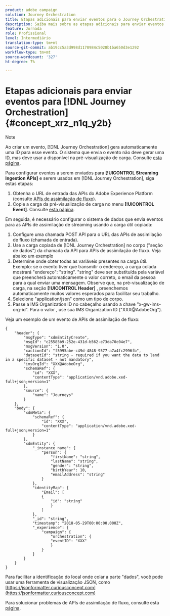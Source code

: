 ```yaml
---
product: adobe campaign
solution: Journey Orchestration
title: Etapas adicionais para enviar eventos para o Journey Orchestration
description: Saiba mais sobre as etapas adicionais para enviar eventos para o Journey Orchestration
feature: Jornada
role: Profissional
level: Intermediário
translation-type: tm+mt
source-git-commit: ab19cc5a3d998d1178984c5028b1ba650d3e1292
workflow-type: tm+mt
source-wordcount: '327'
ht-degree: 7%

---
```




# Etapas adicionais para enviar eventos para [!DNL Journey Orchestration] {#concept_xrz_n1q_y2b}

>[!NOTE]
>
>Ao criar um evento, [!DNL Journey Orchestration] gera automaticamente uma ID para esse evento. O sistema que envia o evento não deve gerar uma ID, mas deve usar a disponível na pré-visualização de carga. Consulte [esta página](../event/previewing-the-payload.md).

Para configurar eventos a serem enviados para **[!UICONTROL Streaming Ingestion APIs]** e serem usados em [!DNL Journey Orchestration], siga estas etapas:

1. Obtenha o URL de entrada das APIs do Adobe Experience Platform (consulte [APIs de assimilação de fluxo](https://docs.adobe.com/content/help/pt-BR/experience-platform/ingestion/streaming/overview.html)).
1. Copie a carga da pré-visualização de carga no menu **[!UICONTROL Event]**. Consulte [esta página](../event/defining-the-payload-fields.md).

Em seguida, é necessário configurar o sistema de dados que envia eventos para as APIs de assimilação de streaming usando a carga útil copiada:

1. Configure uma chamada POST API para o URL das APIs de assimilação de fluxo (chamada de entrada).
1. Use a carga copiada de [!DNL Journey Orchestration] no corpo (&quot;seção de dados&quot;) da chamada da API para APIs de assimilação de fluxo. Veja abaixo um exemplo
1. Determine onde obter todas as variáveis presentes na carga útil. Exemplo: se o evento tiver que transmitir o endereço, a carga colada mostrará &quot;endereço&quot;: &quot;string&quot;. &quot;string&quot; deve ser substituída pela variável que preencherá automaticamente o valor correto, o email da pessoa para a qual enviar uma mensagem. Observe que, na pré-visualização de carga, na seção **[!UICONTROL Header]** , preenchemos automaticamente muitos valores esperados para facilitar seu trabalho.
1. Selecione &quot;application/json&quot; como um tipo de corpo.
1. Passe a IMS Organization ID no cabeçalho usando a chave &quot;x-gw-ims-org-id&quot;. Para o valor , use sua IMS Organization ID (&quot;XXX@AdobeOrg&quot;).

Veja um exemplo de um evento de APIs de assimilação de fluxo:

```
{
    "header": {
        "msgType": "xdmEntityCreate",
        "msgId": "c25585b9-252e-431d-b562-e73da70c04e7",
        "msgVersion": "1.0",
        "xactionId": "f5995abe-c49d-4848-9577-a7a4fc2996fb",
        "datasetId": "string - required if you want the data to land in a specific dataset - not mandatory",
        "imsOrgId": "XXX@AdobeOrg",
        "schemaRef": {
            "id": "XXX",
            "contentType": "application/vnd.adobe.xed-full+json;version=1"
        },
        "source": {
            "name": "Journeys"
        }
    },
    "body": {
        "xdmMeta": {
            "schemaRef": {
                "id": "XXX",
                "contentType": "application/vnd.adobe.xed-full+json;version=1"
            }
        },
        "xdmEntity": {
            "_instance_name": {
                "person": {
                    "firstName": "string",
                    "lastName": "string",
                    "gender": "string",
                    "birthYear": 10,
                    "emailAddress": "string"
                }
            },
            "identityMap": {
                "Email": [
                {
                    "id": "string"
                    }
                ]
            },
            "_id": "string",
            "timestamp": "2018-05-29T00:00:00.000Z",
            "_experience": {
                "campaign": {
                    "orchestration": {
                    "eventID": "XXX"
                    }
                }
            }
        }
    }
}
```

Para facilitar a identificação do local onde colar a parte &quot;dados&quot;, você pode usar uma ferramenta de visualização JSON, como [https://jsonformatter.curiousconcept.com](https://jsonformatter.curiousconcept.com)

Para solucionar problemas de APIs de assimilação de fluxo, consulte esta [página](https://docs.adobe.com/content/help/pt-BR/experience-platform/ingestion/streaming/troubleshooting.html).

